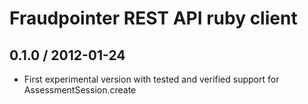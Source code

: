 # Fraudpointer REST API ruby client

## 0.1.0 / 2012-01-24

* First experimental version with tested and verified support for AssessmentSession.create
